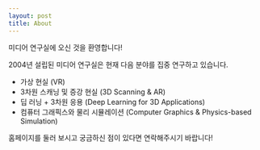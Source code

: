 ```yaml
---
layout: post
title: About
---
```


미디어 연구실에 오신 것을 환영합니다!  

2004년 설립된 미디어 연구실은 현재 다음 분야를 집중 연구하고 있습니다.  

- 가상 현실 (VR)  
- 3차원 스캐닝 및 증강 현실 (3D Scanning & AR)  
- 딥 러닝 + 3차원 응용 (Deep Learning for 3D Applications)  
- 컴퓨터 그래픽스와 물리 시뮬레이션 (Computer Graphics & Physics-based Simulation)  

홈페이지를 둘러 보시고 궁금하신 점이 있다면 연락해주시기 바랍니다!  